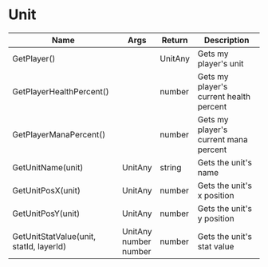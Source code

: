 # Unit

| **Name**                                | **Args**                      | **Return** | **Description**                         |
| --------------------------------------- | ----------------------------- | ---------- | --------------------------------------- |
| GetPlayer()                             |                               | UnitAny    | Gets my player's unit                   |
| GetPlayerHealthPercent()                |                               | number     | Gets my player's current health percent |
| GetPlayerManaPercent()                  |                               | number     | Gets my player's current mana percent   |
| GetUnitName(unit)                       | UnitAny                       | string     | Gets the unit's name                    |
| GetUnitPosX(unit)                       | UnitAny                       | number     | Gets the unit's x position              |
| GetUnitPosY(unit)                       | UnitAny                       | number     | Gets the unit's y position              |
| GetUnitStatValue(unit, statId, layerId) | UnitAny<br/>number<br/>number | number     | Gets the unit's stat value              |
